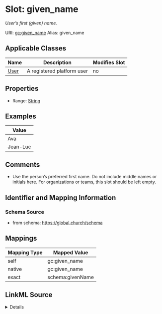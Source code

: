 

# Slot: given_name 


_User’s first (given) name._





URI: [gc:given_name](https://global.church/schema/given_name)
Alias: given_name

<!-- no inheritance hierarchy -->





## Applicable Classes

| Name | Description | Modifies Slot |
| --- | --- | --- |
| [User](User.md) | A registered platform user |  no  |






## Properties

* Range: [String](String.md)





## Examples

| Value |
| --- |
| Ava |
| Jean-Luc |

## Comments

* Use the person’s preferred first name. Do not include middle names or initials here.
For organizations or teams, this slot should be left empty.


## Identifier and Mapping Information






### Schema Source


* from schema: https://global.church/schema




## Mappings

| Mapping Type | Mapped Value |
| ---  | ---  |
| self | gc:given_name |
| native | gc:given_name |
| exact | schema:givenName |




## LinkML Source

<details>
```yaml
name: given_name
description: User’s first (given) name.
comments:
- 'Use the person’s preferred first name. Do not include middle names or initials
  here.

  For organizations or teams, this slot should be left empty.

  '
examples:
- value: Ava
  description: Simple given name.
- value: Jean-Luc
  description: Hyphenated given name.
in_subset:
- user_core
- pii
from_schema: https://global.church/schema
exact_mappings:
- schema:givenName
rank: 1000
alias: given_name
domain_of:
- User
range: string

```
</details>